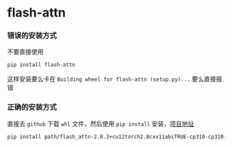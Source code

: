 # flash-attn

### 错误的安装方式
不要直接使用
```bash
pip install flash-attn
```
这样安装要么卡在 `Building wheel for flash-attn (setup.py)...` 要么直接报错


### 正确的安装方式
直接去 `github` 下载 `whl` 文件，然后使用 `pip install` 安装，[项目地址](https://github.com/Dao-AILab/flash-attention)

```bash
pip install path/flash_attn-2.8.3+cu12torch2.8cxx11abiTRUE-cp310-cp310-linux_x86_64.whl
```
